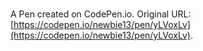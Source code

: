 # 

A Pen created on CodePen.io. Original URL: [https://codepen.io/newbie13/pen/yLVoxLv](https://codepen.io/newbie13/pen/yLVoxLv).


